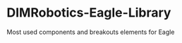 DIMRobotics-Eagle-Library
=========================

Most used components and breakouts elements for Eagle
